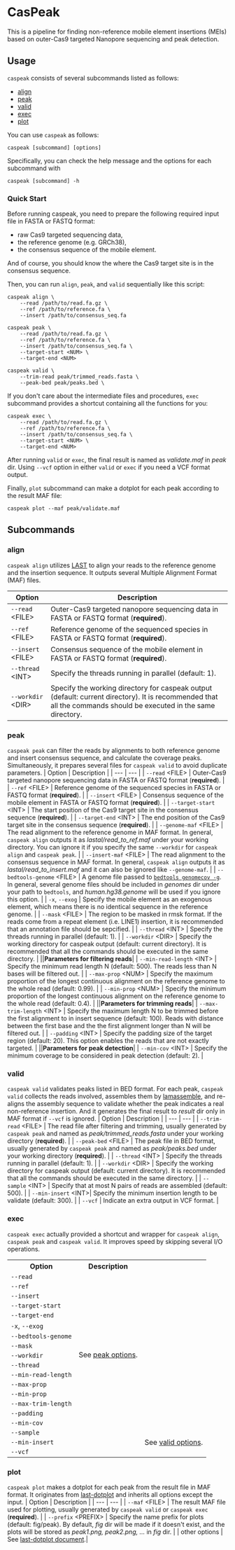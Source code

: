 # CasPeak

This is a pipeline for finding non-reference mobile element insertions (MEIs) based on outer-Cas9 targeted Nanopore sequencing and peak detection.

## Usage
`caspeak` consists of several subcommands listed as follows:
* [align](#align)
* [peak](#peak)
* [valid](#valid)
* [exec](#exec)
* [plot](#plot)

You can use `caspeak` as follows:
```
caspeak [subcommand] [options]
```
Specifically, you can check the help message and the options for each subcommand with
```
caspeak [subcommand] -h
```
### Quick Start
Before running caspeak, you need to prepare the following required input file in FASTA or FASTQ format:
* raw Cas9 targeted sequencing data,
* the reference genome (e.g. GRCh38),
* the consensus sequence of the mobile element.

And of course, you should know the where the Cas9 target site is in the consensus sequence.

Then, you can run `align`, `peak`, and `valid` sequentially like this script:
```
caspeak align \
    --read /path/to/read.fa.gz \
    --ref /path/to/reference.fa \
    --insert /path/to/consensus_seq.fa

caspeak peak \
    --read /path/to/read.fa.gz \
    --ref /path/to/reference.fa \
    --insert /path/to/consensus_seq.fa \
    --target-start <NUM> \
    --target-end <NUM>

caspeak valid \
    --trim-read peak/trimmed_reads.fasta \
    --peak-bed peak/peaks.bed \
```
If you don't care about the intermediate files and procedures, `exec` subcommand provides a shortcut containing all the functions for you:
```
caspeak exec \
    --read /path/to/read.fa.gz \
    --ref /path/to/reference.fa \
    --insert /path/to/consensus_seq.fa \
    --target-start <NUM> \
    --target-end <NUM>
```
After running `valid` or `exec`, the final result is named as *validate.maf* in *peak* dir. Using `--vcf` option in either `valid` or `exec` if you need a VCF format output.

Finally, `plot` subcommand can make a dotplot for each peak according to the result MAF file:
```
caspeak plot --maf peak/validate.maf
```
## Subcommands
### align
`caspeak align` utilizes [LAST](https://gitlab.com/mcfrith/last) to align your reads to the reference genome and the insertion sequence. It outputs several Multiple Alignment Format (MAF) files.

| Option | Description |
| --- | --- |
| `--read` <FILE\> | Outer-Cas9 targeted nanopore sequencing data in FASTA or FASTQ format (**required**). |
| `--ref` <FILE\> | Reference genome of the sequenced species in FASTA or FASTQ format (**required**). |
| `--insert` <FILE\> | Consensus sequence of the mobile element in FASTA or FASTQ format (**required**). |
| `--thread` <INT\> | Specify the threads running in parallel (default: 1). |
| `--workdir` <DIR\>| Specify the working directory for caspeak output (default: current directory). It is recommended that all the commands should be executed in the same directory. |

### peak
`caspeak peak` can filter the reads by alignments to both reference genome and insert consensus sequence, and calculate the coverage peaks. Simultaneously, it prepares several files for `caspeak valid` to avoid duplicate parameters.
| Option | Description |
| --- | --- |
| `--read` <FILE\> | Outer-Cas9 targeted nanopore sequencing data in FASTA or FASTQ format (**required**). |
| `--ref` <FILE\> | Reference genome of the sequenced species in FASTA or FASTQ format (**required**). |
| `--insert` <FILE\> | Consensus sequence of the mobile element in FASTA or FASTQ format (**required**). |
| `--target-start` <INT\> | The start position of the Cas9 target site in the consensus sequence (**required**). |
| `--target-end` <INT\> | The end position of the Cas9 target site in the consensus sequence (**required**). |
| `--genome-maf` <FILE\> | The read alignment to the reference genome in MAF format. In general, `caspeak align` outputs it as *lastal/read_to_ref.maf* under your working directory. You can ignore it if you specify the same `--workdir` for `caspeak align` and `caspeak peak`. |
| `--insert-maf` <FILE\> | The read alignment to the consensus sequence in MAF format. In general, `caspeak align` outputs it as *lastal/read_to_insert.maf* and it can also be ignored like `--genome-maf`. |
| `--bedtools-genome` <FILE\> | A genome file passed to [`bedtools genomecov -g`](https://bedtools.readthedocs.io/en/latest/content/tools/genomecov.html). In general, several genome files should be included in *genomes* dir under your path to `bedtools`, and *human.hg38.genome* will be used if you ignore this option. |
| `-x`, `--exog` | Specify the mobile element as an exogenous element, which means there is no identical sequence in the reference genome. |
| `--mask` <FILE\> | The region to be masked in rmsk format. If the reads come from a repeat element (i.e. LINE1) insertion, it is recommended that an annotation file should be sepcified. |
| `--thread` <INT\> | Specify the threads running in parallel (default: 1). |
| `--workdir` <DIR\> | Specify the working directory for caspeak output (default: current directory). It is recommended that all the commands should be executed in the same directory. |
||**Parameters for filtering reads**|
| `--min-read-length` <INT\> | Specify the minimum read length N (default: 500). The reads less than N bases will be filtered out. |
| `--max-prop` <NUM\> | Specify the maximum proportion of the longest continuous alignment on the reference genome to the whole read (default: 0.99). | 
| `--min-prop` <NUM\> |  Specify the minimum proportion of the longest continuous alignment on the reference genome to the whole read (default: 0.4). |
||**Parameters for trimming reads**|
| `--max-trim-length` <INT\> | Specify the maximum length N to be trimmed before the first alignment to in insert sequence (default: 100). Reads with distance between the first base and the the first alignment longer than N will be filtered out. |
| `--padding` <INT\> | Specify the padding size of the target region (default: 20). This option enables the reads that are not exactly targeted. |
||**Parameters for peak detection**|
| `--min-cov` <INT\> | Specify the minimum coverage to be considered in peak detection (default: 2). |
### valid

`caspeak valid` validates peaks listed in BED format. For each peak, `caspeak valid` collects the reads involved, assembles them by [lamassemble](https://gitlab.com/mcfrith/lamassemble), and re-aligns the assembly sequence to validate whether the peak indicates a real non-reference insertion. And it generates the final result to *result* dir only in MAF format if `--vcf` is ignored.
| Option | Description |
| --- | --- |
| `--trim-read` <FILE\> | The read file after filtering and trimming, usually generated by `caspeak peak` and named as *peak/trimmed_reads.fasta* under your working directory (**required**). |
| `--peak-bed` <FILE\> | The peak file in BED format, usually generated by `caspeak peak` and named as *peak/peaks.bed* under your working directory (**required**). |
| `--thread` <INT\> | Specify the threads running in parallel (default: 1). |
| `--workdir` <DIR\> | Specify the working directory for caspeak output (default: current directory). It is recommended that all the commands should be executed in the same directory. |
| `--sample` <INT\> | Specify that at most N pairs of reads are assembled (default: 500). |
| `--min-insert` <INT\>| Specify the minimum insertion length to be validate (default: 300). |
| `--vcf` | Indicate an extra output in VCF format. |
### exec
`caspeak exec` actually provided a shortcut and wrapper for `caspeak align`, `caspeak peak` and `caspeak valid`. It improves speed by skipping several I/O operations.
<table>
    <tr>
        <th scope="col">Option</th>
        <th scope="col">Description</th>
    </tr>
    <tr>
        <td><code>--read</code></td>
        <td rowspan="17">See <a href="#peak">peak options</a>.</td>
    </tr>
    <tr>
        <td><code>--ref</code></td>
    </tr>
    <tr>
        <td><code>--insert</code></td>
    </tr>
    <tr>
        <td><code>--target-start</code></td>
    </tr>
    <tr>
        <td><code>--target-end</code></td>
    </tr>
    <tr>
        <td><code>-x</code>, <code>--exog</code></td>
    </tr>
    <tr>
        <td><code>--bedtools-genome</code></td>
    </tr>
    <tr>
        <td><code>--mask</code></td>
    </tr>
    <tr>
        <td><code>--workdir</code></td>
    </tr>
    <tr>
        <td><code>--thread</code></td>
    </tr>
    <tr>
        <td><code>--min-read-length</code></td>
    </tr>
    <tr>
        <td><code>--max-prop</code></td>
    </tr>
    <tr>
        <td><code>--min-prop</code></td>
    </tr>
    <tr>
        <td><code>--max-trim-length</code></td>
    </tr>
    <tr>
        <td><code>--padding</code></td>
    </tr>
    <tr>
        <td><code>--min-cov</code></td>
    </tr>
    <tr>
        <td><code>--sample</code></td>
        <td rowspan="3">See <a href="#valid">valid options</a>.</td>
    </tr>
    <tr>
        <td><code>--min-insert</code></td>
    </tr>
    <tr>
        <td><code>--vcf</code></td>
    </tr>
</table>

### plot
`caspeak plot` makes a dotplot for each peak from the result file in MAF format. It originates from [last-dotplot](https://gitlab.com/mcfrith/last/-/blob/main/doc/last-dotplot.rst) and inherits all options except the input.
| Option | Description |
| --- | --- |
| `--maf` <FILE\> | The result MAF file used for plotting, usually generated by `caspeak valid` or `caspeak exec` (**required**). |
| `--prefix` <PREFIX\> | Specify the name prefix for plots (default: fig/peak). By default, *fig* dir will be made if it doesn't exist, and the plots will be stored as *peak1.png, peak2.png, ...* in *fig* dir. |
| other options | See [last-dotplot document](https://gitlab.com/mcfrith/last/-/blob/main/doc/last-dotplot.rst).|
